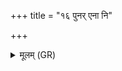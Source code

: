 +++
title = "१६ पुनर् एना नि"

+++
<details><summary>मूलम् (GR)</summary>

पुनर् एना नि वर्तय  
पुनर् एना उपा कुरु ।  
इन्द्र एना नि यच्छत्व्  
अग्निर् एना उपाजतु ॥
</details>